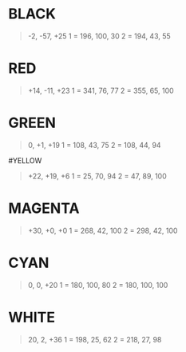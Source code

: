 # BLACK
> -2, -57, +25
1 = 196, 100, 30
2 = 194, 43, 55

# RED
> +14, -11, +23
1 = 341, 76, 77 
2 = 355, 65, 100

# GREEN
> 0, +1, +19
1 = 108, 43, 75
2 = 108, 44, 94

#YELLOW
> +22, +19, +6
1 = 25, 70, 94
2 = 47, 89, 100

# MAGENTA
> +30, +0, +0
1 = 268, 42, 100
2 = 298, 42, 100


# CYAN
> 0, 0, +20
1 = 180, 100, 80
2 = 180, 100, 100

# WHITE
> 20, 2, +36
1 = 198, 25, 62
2 = 218, 27, 98
